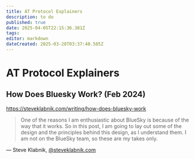 ```yaml
---
title: AT Protocol Explainers
description: to do
published: true
date: 2025-04-05T22:15:36.381Z
tags: 
editor: markdown
dateCreated: 2025-03-28T03:37:40.585Z
---
```


# AT Protocol Explainers


## How Does Bluesky Work? (Feb 2024)

https://steveklabnik.com/writing/how-does-bluesky-work

> One of the reasons I am enthusiastic about BlueSky is because of the way that it works. So in this post, I am going to lay out some of the design and the principles behind this design, as I understand them. I am not on the BlueSky team, so these are my takes only.

— Steve Klabnik, [@steveklabnik.com](https://bsky.app/profile/steveklabnik.com)
